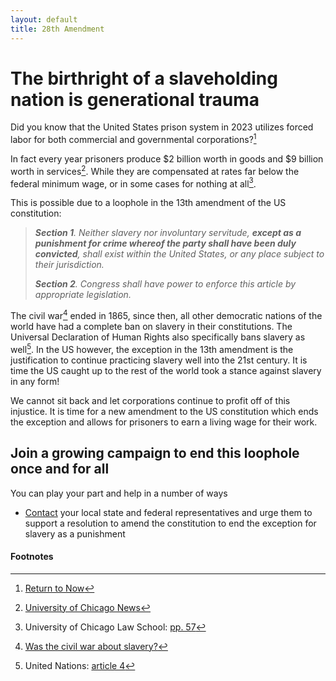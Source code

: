 ```yaml
---
layout: default
title: 28th Amendment
---
```

# The birthright of a slaveholding nation is generational trauma

Did you know that the United States prison system in 2023 utilizes forced labor for both commercial and governmental corporations?[^1]

In fact every year prisoners produce $2 billion worth in goods and $9 billion worth in services[^2]. While they are compensated at rates far below the federal minimum wage, or in some cases for nothing at all[^3].

This is possible due to a loophole in the 13th amendment of the US constitution:

> ***Section 1**. Neither slavery nor involuntary servitude, **except as a punishment for crime whereof the party shall have been duly convicted**, shall exist within the United     States, or any place subject to their jurisdiction.*
> 
>  ***Section 2**. Congress shall have power to enforce this article by appropriate legislation.*

The civil war[^4] ended in 1865, since then, all other democratic nations of the world have had a complete ban on slavery in their constitutions. The Universal Declaration of Human Rights also specifically bans slavery as well[^5]. In the US however, the exception in the 13th amendment is the justification to continue practicing slavery well into the 21st century. It is time the US caught up to the rest of the world took a stance against slavery in any form!

We cannot sit back and let corporations continue to profit off of this injustice. It is time for a new amendment to the US constitution which ends the exception and allows for prisoners to earn a living wage for their work.

## Join a growing campaign to end this loophole once and for all 

You can play your part and help in a number of ways

* [Contact](https://myreps.datamade.us/) your local state and federal representatives and urge them to support a resolution to amend the constitution to end the exception for slavery as a punishment


#### Footnotes
[^1]:[Return to Now](https://returntonow.net/2016/06/13/prison-labor-is-the-new-american-slavery/)
[^2]:[University of Chicago News](https://news.uchicago.edu/story/us-prison-labor-programs-violate-fundamental-human-rights-new-report-finds)
[^3]:University of Chicago Law School: [pp. 57](https://chicagounbound.uchicago.edu/cgi/viewcontent.cgi?article=1003&context=ghrc)
[^4]:[Was the civil war about slavery?](https://wasthecivilwaraboutslavery.com)
[^5]:United Nations: [article 4](https://www.un.org/en/about-us/universal-declaration-of-human-rights#:~:text=Article%204,prohibited%20in%20all%20their%20forms.)
